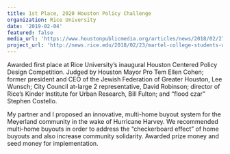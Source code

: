 ```yaml
---
title: 1st Place, 2020 Houston Policy Challenge
organization: Rice University
date: '2019-02-04'
featured: false
media_url: 'https://www.houstonpublicmedia.org/articles/news/2018/02/27/270232/rice-students-win-flood-policy-contest-for-multi-home-buyout-idea/'
project_url: 'http://news.rice.edu/2018/02/23/martel-college-students-win-rices-inaugural-houston-centered-policy-challenge/'
---
```


Awarded first place at Rice University’s inaugural Houston Centered Policy Design Competition. Judged by Houston Mayor Pro Tem Ellen Cohen; former president and CEO of the Jewish Federation of Greater Houston, Lee Wunsch; City Council at-large 2 representative, David Robinson; director of Rice’s Kinder Institute for Urban Research, Bill Fulton; and “flood czar” Stephen Costello.

My partner and I proposed an innovative, multi-home buyout system for the Meyerland community in the wake of Hurricane Harvey. We recommended multi-home buyouts in order to address the “checkerboard effect” of home buyouts and also increase community solidarity. Awarded prize money and seed money for implementation.